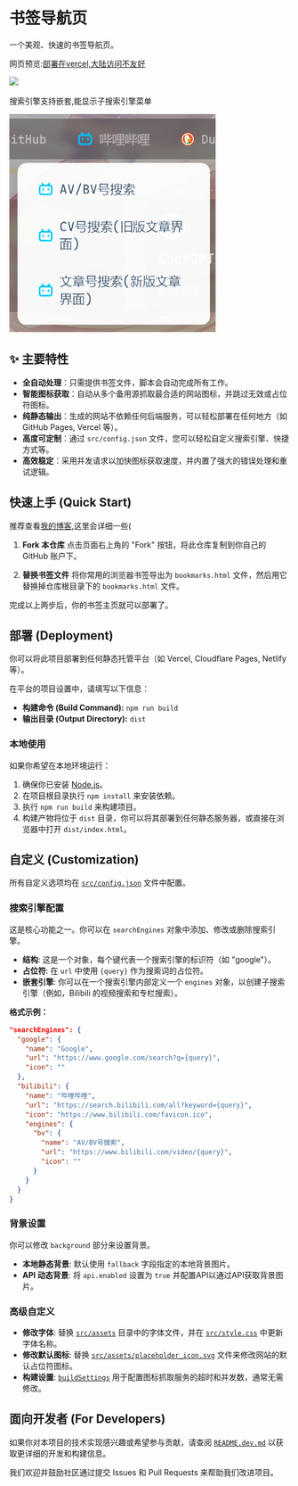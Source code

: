# 书签导航页

一个美观、快速的书签导航页。

网页预览:[部署在vercel,大陆访问不友好](https://bookmark-navigator-cmyyxs-projects.vercel.app/)

![](./images/首页.png)

搜索引擎支持嵌套,能显示子搜索引擎菜单

![](./images/搜索引擎下拉框.png)


## ✨ 主要特性

- **全自动处理**：只需提供书签文件，脚本会自动完成所有工作。
- **智能图标获取**：自动从多个备用源抓取最合适的网站图标，并跳过无效或占位符图标。
- **纯静态输出**：生成的网站不依赖任何后端服务，可以轻松部署在任何地方（如 GitHub Pages, Vercel 等）。
- **高度可定制**：通过 `src/config.json` 文件，您可以轻松自定义搜索引擎、快捷方式等。
- **高效稳定**：采用并发请求以加快图标获取速度，并内置了强大的错误处理和重试逻辑。

## 快速上手 (Quick Start)

推荐查看[我的博客](https://blog.cmtyx.top/posts/0%E6%88%90%E6%9C%AC%E5%BF%AB%E9%80%9F%E6%90%AD%E5%BB%BA%E4%B8%80%E4%B8%AA%E5%B1%9E%E4%BA%8E%E8%87%AA%E5%B7%B1%E7%9A%84%E4%B9%A6%E7%AD%BE%E5%AF%BC%E8%88%AA%E9%A1%B5/),这里会详细一些(

1.  **Fork 本仓库**
    点击页面右上角的 "Fork" 按钮，将此仓库复制到你自己的 GitHub 账户下。

2.  **替换书签文件**
    将你常用的浏览器书签导出为 `bookmarks.html` 文件，然后用它替换掉仓库根目录下的 `bookmarks.html` 文件。

完成以上两步后，你的书签主页就可以部署了。

## 部署 (Deployment)

你可以将此项目部署到任何静态托管平台（如 Vercel, Cloudflare Pages, Netlify 等）。

在平台的项目设置中，请填写以下信息：

- **构建命令 (Build Command):** `npm run build`
- **输出目录 (Output Directory):** `dist`

### 本地使用

如果你希望在本地环境运行：

1.  确保你已安装 [Node.js](https://nodejs.org/)。
2.  在项目根目录执行 `npm install` 来安装依赖。
3.  执行 `npm run build` 来构建项目。
4.  构建产物将位于 `dist` 目录，你可以将其部署到任何静态服务器，或直接在浏览器中打开 `dist/index.html`。

## 自定义 (Customization)

所有自定义选项均在 [`src/config.json`](src/config.json) 文件中配置。

### 搜索引擎配置

这是核心功能之一。你可以在 `searchEngines` 对象中添加、修改或删除搜索引擎。

*   **结构**: 这是一个对象，每个键代表一个搜索引擎的标识符（如 "google"）。
*   **占位符**: 在 `url` 中使用 `{query}` 作为搜索词的占位符。
*   **嵌套引擎**: 你可以在一个搜索引擎内部定义一个 `engines` 对象，以创建子搜索引擎（例如，Bilibili 的视频搜索和专栏搜索）。

**格式示例：**
```json
"searchEngines": {
  "google": {
    "name": "Google",
    "url": "https://www.google.com/search?q={query}",
    "icon": ""
  },
  "bilibili": {
    "name": "哔哩哔哩",
    "url": "https://search.bilibili.com/all?keyword={query}",
    "icon": "https://www.bilibili.com/favicon.ico",
    "engines": {
      "bv": {
        "name": "AV/BV号搜索",
        "url": "https://www.bilibili.com/video/{query}",
        "icon": ""
      }
    }
  }
}
```

### 背景设置

你可以修改 `background` 部分来设置背景。

*   **本地静态背景**: 默认使用 `fallback` 字段指定的本地背景图片。
*   **API 动态背景**: 将 `api.enabled` 设置为 `true` 并配置API以通过API获取背景图片。

### 高级自定义

*   **修改字体**: 替换 [`src/assets`](src/assets) 目录中的字体文件，并在 [`src/style.css`](src/style.css) 中更新字体名称。
*   **修改默认图标**: 替换 [`src/assets/placeholder_icon.svg`](src/assets/placeholder_icon.svg) 文件来修改网站的默认占位符图标。
*   **构建设置**: [`buildSettings`](src/config.json) 用于配置图标抓取服务的超时和并发数，通常无需修改。

## 面向开发者 (For Developers)

如果你对本项目的技术实现感兴趣或希望参与贡献，请查阅 [`README.dev.md`](README.dev.md) 以获取更详细的开发和构建信息。

我们欢迎并鼓励社区通过提交 Issues 和 Pull Requests 来帮助我们改进项目。